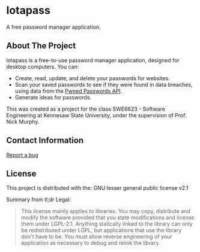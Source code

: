 # Iotapass
A free password manager application.

<!-- ABOUT -->
## About The Project
Iotapass is a free-to-use password manager application, designed for desktop computers. You can:
* Create, read, update, and delete your passwords for websites.
* Scan your saved passwords to see if they were found in data breaches, using data from the [Pwned Passwords API](https://haveibeenpwned.com/API/v3#PwnedPasswords).
* Generate ideas for passwords.

This was created as a project for the class SWE6623 - Software Engineering at Kennesaw State University, under the supervision of Prof. Nick Murphy.

<!-- CONTACT -->
## Contact Information
[Report a bug](https://forms.gle/9yqkY3rKsKZXMBMH6)


<!-- LICENSE -->
## License
This project is distributed with the: GNU lesser general public license v2.1

Summary from tl;dr Legal:
> This license mainly applies to libraries. You may copy, distribute and modify the software provided that you state modifications and license them under LGPL-2.1. Anything statically linked to the library can only be redistributed under LGPL, but applications that use the library don't have to be.  You must allow reverse engineering of your application as necessary to debug and relink the library.
